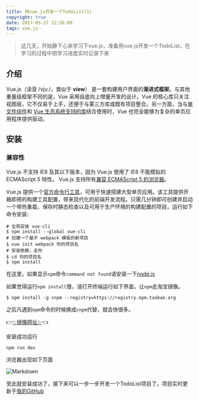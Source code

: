 ```yaml
---
title: 用vue.js开发一个TodoList(1)
copyright: true
date: 2017-05-27 12:26:09
tags: vue.js
---
```


> 这几天，开始静下心来学习下vue.js，准备用vue.js开发一个TodoList，在学习的过程中把学习进度实时记录下来

## 介绍

Vue.js（读音 /vjuː/，类似于 **view**） 是一套构建用户界面的**渐进式框架**。与其他重量级框架不同的是，Vue 采用自底向上增量开发的设计。Vue 的核心库只关注视图层，它不仅易于上手，还便于与第三方库或既有项目整合。另一方面，当与[单文件组件](https://cn.vuejs.org/v2/guide/single-file-components.html)和 [Vue 生态系统支持的库](https://github.com/vuejs/awesome-vue#libraries--plugins)结合使用时，Vue 也完全能够为复杂的单页应用程序提供驱动。

## 安装

### 兼容性

Vue.js 不支持 IE8 及其以下版本，因为 Vue.js 使用了 IE8 不能模拟的 ECMAScript 5 特性。 Vue.js 支持所有[兼容 ECMAScript 5 的浏览器](http://caniuse.com/#feat=es5)。

Vue.js 提供一个[官方命令行工具](https://github.com/vuejs/vue-cli)，可用于快速搭建大型单页应用。该工具提供开箱即用的构建工具配置，带来现代化的前端开发流程。只需几分钟即可创建并启动一个带热重载、保存时静态检查以及可用于生产环境的构建配置的项目，运行如下命令安装:

```Shell
# 全局安装 vue-cli
$ npm install --global vue-cli
# 创建一个基于 webpack 模板的新项目
$ vue init webpack 你的项目名
# 安装依赖，走你
$ cd 你的项目名
$ npm install
```

在这里，如果显示`npm`命令`command not found`请安装一下[node.js](https://nodejs.org/en/download/)

如果觉得运行`npm install`慢，请打开终端运行如下界面，让`npm`走淘宝镜像。

```Shell
$ npm install -g cnpm --registry=https://registry.npm.taobao.org
```

之后凡遇到`npm`命令的时候换成`cnpm`代替，就会快很多。

👉[✨镜像网址✨](http://npm.taobao.org)👈

安装成功运行

```Shell
npm run dev
```

浏览器出现如下页面

![Markdown](http://i4.buimg.com/1949/88ed3c8b8f0ccffd.png)

至此就安装成功了，接下来可以一步一步开发一个TodoList项目了。项目实时更新于[我的GitHub](https://github.com/Jimmy9876/TodoList)

